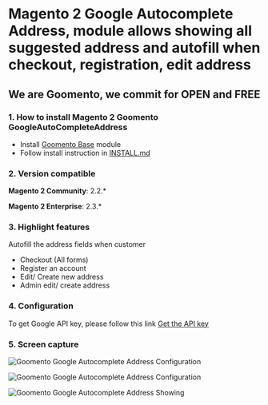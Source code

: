 # Magento 2 **Google Autocomplete Address**, module allows showing all suggested address and autofill when checkout, registration, edit address
  
## We are Goomento, we commit for OPEN and FREE 

### 1. How to install Magento 2 Goomento GoogleAutoCompleteAddress

- Install [Goomento Base](https://github.com/Goomento/Base) module
- Follow install instruction in [INSTALL.md](https://github.com/Goomento/GoogleAutoCompleteAddress/blob/master/INSTALL.md)

### 2. Version compatible

**Magento 2 Community**: 2.2.*

**Magento 2 Enterprise**: 2.3.*

### 3. Highlight features

Autofill the address fields when customer 

- Checkout (All forms) 
- Register an account
- Edit/ Create new address
- Admin edit/ create address

### 4. Configuration

To get Google API key, please follow this link [Get the API key](https://developers.google.com/maps/documentation/javascript/get-api-key)

### 5. Screen capture

![Goomento Google Autocomplete Address Configuration](https://i.imgur.com/vHjLvNI.png)

![Goomento Google Autocomplete Address Configuration](https://i.imgur.com/P0W7vve.png)

![Goomento Google Autocomplete Address Showing](https://i.imgur.com/qthxkIS.png)


